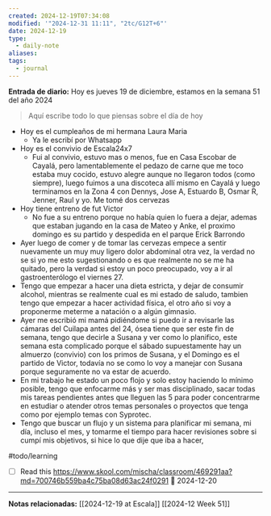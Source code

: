 ```yaml
---
created: 2024-12-19T07:34:08
modified: '"2024-12-31 11:11", "2tc/G12T+6"'
date: 2024-12-19
type:
  - daily-note
aliases: 
tags:
  - journal
---
```

**Entrada de diario:** 
Hoy es jueves 19 de diciembre, estamos en la semana 51 del año 2024

> Aquí escribe todo lo que piensas sobre el día de hoy

- Hoy es el cumpleaños de mi hermana Laura Maria
	- Ya le escribí por Whatsapp
- Hoy es el convivio de Escala24x7
	- Fui al convivio, estuvo mas o menos, fue en Casa Escobar de Cayalá, pero  lamentablemente el pedazo de carne que me toco estaba muy cocido, estuvo alegre aunque no llegaron todos (como siempre), luego fuimos a una discoteca allí mismo en Cayalá y luego terminamos en la Zona 4 con Dennys, Jose A, Estuardo B, Osmar R, Jenner, Raul y yo. Me tomé dos cervezas
- Hoy tiene entreno de fut Victor
	- No fue a su entreno porque no había quien lo fuera a dejar, ademas que estaban jugando en la casa de Mateo y Anke, el proximo domingo es su partido y despedida en el parque Erick Barrondo
- Ayer luego de comer y de tomar las cervezas empece a sentir nuevamente un muy muy ligero dolor abdominal otra vez, la verdad no se si yo me esto sugestionando o es que realmente no se me ha quitado, pero la verdad si estoy un poco preocupado, voy a ir al gastroenterólogo el viernes 27. 
- Tengo que empezar a hacer una dieta estricta, y dejar de consumir alcohol, mientras se realmente cual es mi estado de saludo, tambien tengo que empezar a hacer actividad física, el otro año si voy a proponerme meterme a natación o a algún gimnasio.
- Ayer me escribió mi mamá pidiéndome si puedo ir a revisarle las cámaras del Cuilapa antes del 24, ósea tiene que ser este fin de semana, tengo que decirle a Susana y ver como lo planifico, este semana esta complicado porque el sábado supuestamente hay un almuerzo (convivio) con los primos de Susana, y el Domingo es el partido de Victor, todavía no se como lo voy a manejar con Susana porque seguramente no va estar de acuerdo.
- En mi trabajo he estado un poco flojo y solo estoy haciendo lo mínimo posible,  tengo que enfocarme más y ser mas disciplinado, sacar todas mis tareas pendientes antes que lleguen las 5 para poder concentrarme en estudiar o atender otros temas personales o proyectos que tenga como por ejemplo temas con Syprotec.
- Tengo que buscar un flujo y un sistema para planificar mi semana, mi día, incluso el mes, y tomarme el tiempo para hacer revisiones sobre si cumpí mis objetivos, si hice lo que dije que iba a hacer, 


#todo/learning 
- [ ] Read this https://www.skool.com/mischa/classroom/469291aa?md=700746b559ba4c75ba08d63ac24f0291 📅 2024-12-20

----
**Notas relacionadas:**
[[2024-12-19 at Escala]]
[[2024-12 Week 51]]
